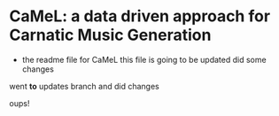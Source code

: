 # CaMeL: a data driven approach for Carnatic Music Generation

* the readme file for CaMeL
this file is going to be updated
did some changes

went __to__ updates branch and did changes

oups!
